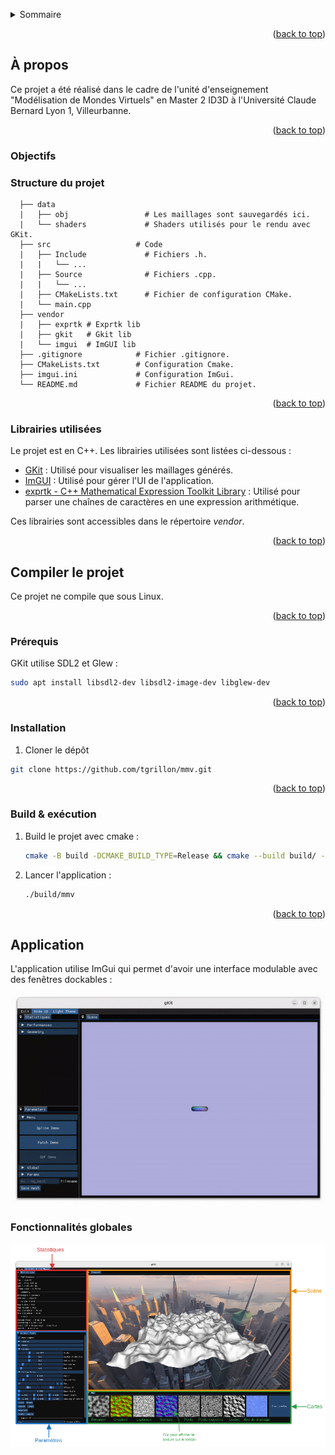 <a id="readme-top"></a>
<details>
  <summary>Sommaire</summary>
  <ol>
    <li>
      <a href="#about-the-project">À propos</a>
      <ul>
        <li><a href="#goals">Objectifs</a></li>
        <li><a href="#structure">Structure du projet</a></li>
        <li><a href="#libraries">Librairies utilisées</a></li>
      </ul>
    </li>
    <li>
      <a href="#getting-started">Compiler le projet</a>
      <ul>
        <li><a href="#prerequisites">Prérequis</a></li>
        <li><a href="#installation">Installation</a></li>
        <li><a href="#build">Build & exécution</a></li>
      </ul>
    </li>
    <li>
      <a href="#application">Application</a>
    </li>
  </ol>
</details>

<p align="right">(<a href="#readme-top">back to top</a>)</p>

<a id="about-the-project"></a>

## À propos

Ce projet a été réalisé dans le cadre de l'unité d'enseignement "Modélisation de Mondes Virtuels" en Master 2 ID3D à l'Université Claude Bernard Lyon 1, Villeurbanne.    

<p align="right">(<a href="#readme-top">back to top</a>)</p>

<a id="goals"></a>

### Objectifs

<a id="structure"></a>

### Structure du projet 

```
  ├── data                  
  |   ├── obj                 # Les maillages sont sauvegardés ici. 
  |   └── shaders             # Shaders utilisés pour le rendu avec GKit.
  ├── src                   # Code 
  |   ├── Include             # Fichiers .h.  
  |   |   └── ...
  |   ├── Source              # Fichiers .cpp.  
  |   |   └── ...
  |   ├── CMakeLists.txt      # Fichier de configuration CMake. 
  |   └── main.cpp              
  ├── vendor 
  |   ├── exprtk # Exprtk lib
  |   ├── gkit   # Gkit lib
  |   └── imgui  # ImGUI lib
  ├── .gitignore            # Fichier .gitignore.
  ├── CMakeLists.txt        # Configuration Cmake.
  ├── imgui.ini             # Configuration ImGui.
  └── README.md             # Fichier README du projet.
```

<p align="right">(<a href="#readme-top">back to top</a>)</p>

<a id="libraries"></a>

### Librairies utilisées

Le projet est en C++. Les librairies utilisées sont listées ci-dessous : 

* [GKit](https://perso.univ-lyon1.fr/jean-claude.iehl/Public/educ/M1IMAGE/html/index.html) : Utilisé pour visualiser les maillages générés. 
* [ImGUI](https://github.com/ocornut/imgui) : Utilisé pour gérer l'UI de l'application.
* [exprtk - C++ Mathematical Expression Toolkit Library](https://github.com/ArashPartow/exprtk) : Utilisé pour parser une chaînes de caractères en une expression arithmétique.

Ces librairies sont accessibles dans le répertoire *vendor*. 

<p align="right">(<a href="#readme-top">back to top</a>)</p>

<a id="getting-started"></a>

## Compiler le projet

Ce projet ne compile que sous Linux. 

<p align="right">(<a href="#readme-top">back to top</a>)</p>

<a id="prerequisites"></a>

### Prérequis

GKit utilise SDL2 et Glew :  
```sh
sudo apt install libsdl2-dev libsdl2-image-dev libglew-dev
```

<p align="right">(<a href="#readme-top">back to top</a>)</p>

<a id="installation"></a>

### Installation

1. Cloner le dépôt 
```sh
git clone https://github.com/tgrillon/mmv.git
```

<p align="right">(<a href="#readme-top">back to top</a>)</p>

<a id="build"></a>

### Build & exécution

1. Build le projet avec cmake : 
    ```sh
    cmake -B build -DCMAKE_BUILD_TYPE=Release && cmake --build build/ -t mmv -j 12
    ```
2. Lancer l'application :
    ```sh
    ./build/mmv 
    ```
<p align="right">(<a href="#readme-top">back to top</a>)</p>

<a id="application"></a>

## Application

L'application utilise ImGui qui permet d'avoir une interface modulable avec des fenêtres dockables : 

![Dockable](./data/readme/dockable.gif)

### Fonctionnalités globales

![Application](./data/readme/app.png)
